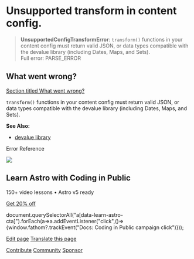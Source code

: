 Unsupported transform in content config.
========================================

> **UnsupportedConfigTransformError**: `transform()` functions in your content config must return valid JSON, or data types compatible with the devalue library (including Dates, Maps, and Sets).  
> Full error: PARSE\_ERROR

What went wrong?
----------------

[Section titled What went wrong?](#what-went-wrong)

`transform()` functions in your content config must return valid JSON, or data types compatible with the devalue library (including Dates, Maps, and Sets).

**See Also:**

*   [devalue library](https://github.com/rich-harris/devalue)

Error Reference

![](/_astro/CodingInPublic.DpaYu7Qd_5sx41.webp)

Learn Astro with **Coding in Public**
-------------------------------------

150+ video lessons • Astro v5 ready

[Get 20% off](https://learnastro.dev?code=ASTRO_PROMO)

document.querySelectorAll("a\[data-learn-astro-cta\]").forEach(a=>a.addEventListener("click",()=>{window.fathom?.trackEvent("Docs: Coding in Public campaign click")}));

[Edit page](https://github.com/withastro/astro/blob/main/packages/astro/src/core/errors/errors-data.ts) [Translate this page](https://contribute.docs.astro.build/guides/i18n/)

[Contribute](/en/contribute/) [Community](https://astro.build/chat) [Sponsor](https://opencollective.com/astrodotbuild)

